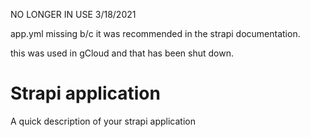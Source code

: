 NO LONGER IN USE 3/18/2021

app.yml missing b/c it was recommended in the strapi documentation. 

this was used in gCloud and that has been shut down.

# Strapi application

A quick description of your strapi application
